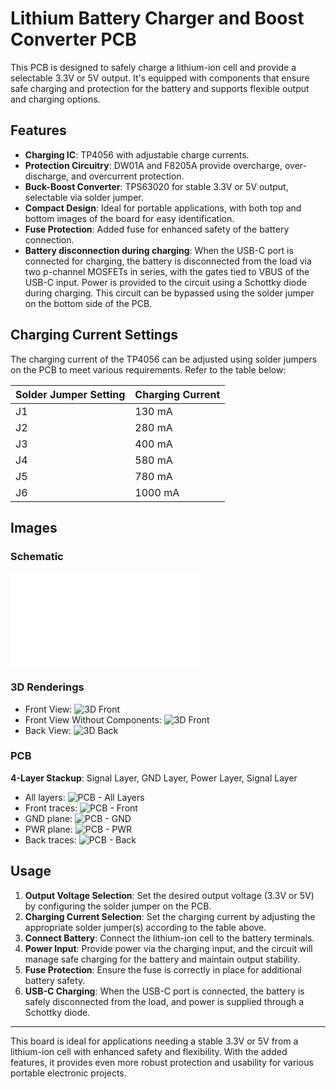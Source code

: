 # Lithium Battery Charger and Boost Converter PCB

This PCB is designed to safely charge a lithium-ion cell and provide a selectable 3.3V or 5V output. It's equipped with components that ensure safe charging and protection for the battery and supports flexible output and charging options. 

## Features

- **Charging IC**: TP4056 with adjustable charge currents.
- **Protection Circuitry**: DW01A and F8205A provide overcharge, over-discharge, and overcurrent protection.
- **Buck-Boost Converter**: TPS63020 for stable 3.3V or 5V output, selectable via solder jumper.
- **Compact Design**: Ideal for portable applications, with both top and bottom images of the board for easy identification.
- **Fuse Protection**: Added fuse for enhanced safety of the battery connection.
- **Battery disconnection during charging**: When the USB-C port is connected for charging, the battery is disconnected from the load via two p-channel MOSFETs in series, with the gates tied to VBUS of the USB-C input. Power is provided to the circuit using a Schottky diode during charging. This circuit can be bypassed using the solder jumper on the bottom side of the PCB.

## Charging Current Settings

The charging current of the TP4056 can be adjusted using solder jumpers on the PCB to meet various requirements. Refer to the table below:

| Solder Jumper Setting | Charging Current |
|-----------------------|------------------|
| J1                    | 130 mA           |
| J2                    | 280 mA           |
| J3                    | 400 mA           |
| J4                    | 580 mA           |
| J5                    | 780 mA           |
| J6                    | 1000 mA          |

## Images

### Schematic
![Schematic](imgs/schematic_v1.3.pdf)

### 3D Renderings
- Front View: ![3D Front](imgs/3d-front.png)
- Front View Without Components: ![3D Front](imgs/3d-front-no-components.png)
- Back View: ![3D Back](imgs/3d-back.png)

### PCB
**4-Layer Stackup**: Signal Layer, GND Layer, Power Layer, Signal Layer
- All layers: ![PCB - All Layers](imgs/pcb.png)
- Front traces: ![PCB - Front](imgs/pcb-front.png)
- GND plane: ![PCB - GND](imgs/pcb-gnd.png)
- PWR plane: ![PCB - PWR](imgs/pcb-pwr.png)
- Back traces: ![PCB - Back](imgs/pcb-back.png)

## Usage

1. **Output Voltage Selection**: Set the desired output voltage (3.3V or 5V) by configuring the solder jumper on the PCB.
2. **Charging Current Selection**: Set the charging current by adjusting the appropriate solder jumper(s) according to the table above.
3. **Connect Battery**: Connect the lithium-ion cell to the battery terminals.
4. **Power Input**: Provide power via the charging input, and the circuit will manage safe charging for the battery and maintain output stability.
5. **Fuse Protection**: Ensure the fuse is correctly in place for additional battery safety.
6. **USB-C Charging**: When the USB-C port is connected, the battery is safely disconnected from the load, and power is supplied through a Schottky diode.

---

This board is ideal for applications needing a stable 3.3V or 5V from a lithium-ion cell with enhanced safety and flexibility. With the added features, it provides even more robust protection and usability for various portable electronic projects.
